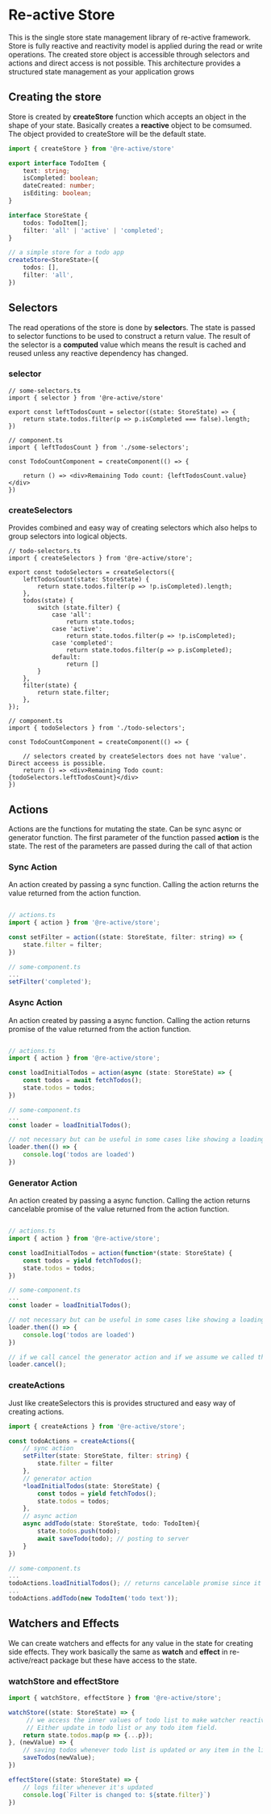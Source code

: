 # Re-active Store

This is the single store state management library of re-active framework. Store is fully reactive and reactivity model is applied during the read or write operations. The created store object is accessible through selectors and actions and direct access is not possible. This architecture provides a structured state management as your application grows

## Creating the store

Store is created by **createStore** function which accepts an object in the shape of your state. Basically creates a **reactive** object to be comsumed. The object provided to createStore will be the default state.

```ts
import { createStore } from '@re-active/store'

export interface TodoItem {
	text: string;
	isCompleted: boolean;
	dateCreated: number;
	isEditing: boolean;
}

interface StoreState {
	todos: TodoItem[];
	filter: 'all' | 'active' | 'completed';
}

// a simple store for a todo app
createStore<StoreState>({
    todos: [],
    filter: 'all',
})

```

## Selectors

The read operations of the store is done by **selector**s. The state is passed to selector functions to be used to construct a return value. The result of the selector is a **computed** value which means the result is cached and reused unless any reactive dependency has changed.

### selector
```tsx
// some-selectors.ts
import { selector } from '@re-active/store'

export const leftTodosCount = selector((state: StoreState) => {
    return state.todos.filter(p => p.isCompleted === false).length;
})

// component.ts
import { leftTodosCount } from './some-selectors';

const TodoCountComponent = createComponent(() => {

    return () => <div>Remaining Todo count: {leftTodosCount.value}</div>
})
```
### createSelectors
Provides combined and easy way of creating selectors which also helps to group selectors into logical objects.

```tsx
// todo-selectors.ts
import { createSelectors } from '@re-active/store';

export const todoSelectors = createSelectors({
	leftTodosCount(state: StoreState) {
		return state.todos.filter(p => !p.isCompleted).length;
	},
	todos(state) {
		switch (state.filter) {
			case 'all':
				return state.todos;
			case 'active':
				return state.todos.filter(p => !p.isCompleted);
			case 'completed':
				return state.todos.filter(p => p.isCompleted);
			default:
				return []
		}
	},
	filter(state) {
		return state.filter;
	},
});

// component.ts
import { todoSelectors } from './todo-selectors';

const TodoCountComponent = createComponent(() => {

    // selectors created by createSelectors does not have 'value'. Direct acceess is possible.
    return () => <div>Remaining Todo count: {todoSelectors.leftTodosCount}</div>
})
```

## Actions

Actions are the functions for mutating the state. Can be sync async or generator function.
The first parameter of the function passed **action** is the state. The rest of the parameters are passed during the call of that action

### Sync Action

An action created by passing a sync function. Calling the action returns the value returned from the action function.

```js

// actions.ts
import { action } from '@re-active/store';

const setFilter = action((state: StoreState, filter: string) => {
    state.filter = filter;
})

// some-component.ts
...
setFilter('completed');

```


### Async Action

An action created by passing a async function. Calling the action returns promise of the value returned from the action function.
```js

// actions.ts
import { action } from '@re-active/store';

const loadInitialTodos = action(async (state: StoreState) => {
    const todos = await fetchTodos();
    state.todos = todos;
})

// some-component.ts
...
const loader = loadInitialTodos();

// not necessary but can be useful in some cases like showing a loading indicator without messing up the store
loader.then(() => {
    console.log('todos are loaded')
})

```
### Generator Action

An action created by passing a async function. Calling the action returns cancelable promise of the value returned from the action function.

```js

// actions.ts
import { action } from '@re-active/store';

const loadInitialTodos = action(function*(state: StoreState) {
    const todos = yield fetchTodos();
    state.todos = todos;
})

// some-component.ts
...
const loader = loadInitialTodos();

// not necessary but can be useful in some cases like showing a loading indicator without messing up the store
loader.then(() => {
    console.log('todos are loaded')
})

// if we call cancel the generator action and if we assume we called this before fetchTodos return, state.todos won't get updated. This can not be achieved by async actions.
loader.cancel();

```

### createActions

Just like createSelectors this is provides structured and easy way of creating actions.

```ts
import { createActions } from '@re-active/store';

const todoActions = createActions({
    // sync action
    setFilter(state: StoreState, filter: string) {
        state.filter = filter
    },
    // generator action
    *loadInitialTodos(state: StoreState) {
        const todos = yield fetchTodos();
        state.todos = todos;
    },
    // async action
    async addTodo(state: StoreState, todo: TodoItem){
        state.todos.push(todo);
        await saveTodo(todo); // posting to server
    }
})

// some-component.ts
...
todoActions.loadInitialTodos(); // returns cancelable promise since it's a generator action
...
todoActions.addTodo(new TodoItem('todo text'));
```

## Watchers and Effects

We can create watchers and effects for any value in the state for creating side effects. They work basically the same as **watch** and **effect** in re-active/react package but these have access to the state.

### watchStore and effectStore

```ts
import { watchStore, effectStore } from '@re-active/store';

watchStore((state: StoreState) => {
     // we access the inner values of todo list to make watcher reactive to any change 
     // Either update in todo list or any todo item field.
    return state.todos.map(p => {...p});
}, (newValue) => {
    // saving todos whenever todo list is updated or any item in the list is updated.
    saveTodos(newValue);
})

effectStore((state: StoreState) => {
    // logs filter whenever it's updated
    console.log(`Filter is changed to: ${state.filter}`)
})
```

